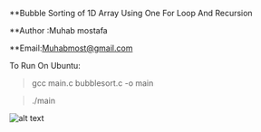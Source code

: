 **Bubble Sorting of 1D Array Using One For Loop And Recursion

**Author :Muhab mostafa

**Email:Muhabmost@gmail.com

To Run On Ubuntu:

> gcc main.c bubblesort.c -o main

> ./main

![alt text](https://raw.githubusercontent.com/mohabsamy0909/Bubble-Sorting-With-One-Loop/master/Test.png)

